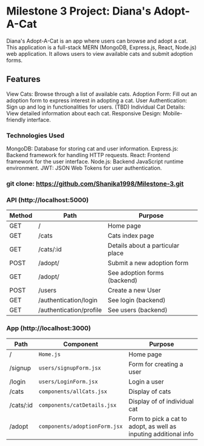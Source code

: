 # Milestone 3 Project: Diana's Adopt-A-Cat
Diana's Adopt-A-Cat is an app where users can browse and adopt a cat. This application is a full-stack MERN (MongoDB, Express.js, React, Node.js) web application. It allows users to view available cats and submit adoption forms.

## Features 

View Cats: Browse through a list of available cats.
Adoption Form: Fill out an adoption form to express interest in adopting a cat.
User Authentication: Sign up and log in functionalities for users. (TBD)
Individual Cat Details: View detailed information about each cat.
Responsive Design: Mobile-friendly interface.

### Technologies Used 
MongoDB: Database for storing cat and user information.
Express.js: Backend framework for handling HTTP requests.
React: Frontend framework for the user interface.
Node.js: Backend JavaScript runtime environment.
JWT: JSON Web Tokens for user authentication.


### git clone: https://github.com/Shanika1998/Milestone-3.git



### API (http://localhost:5000)
| Method | Path                                 |  Purpose                                  |
| ------ | ------------------------------------ | ----------------------------------------- |
| GET    | /                                    | Home page                                 |
| GET    | /cats                                | Cats  index  page                         |
| GET    | /cats/:id                            | Details about a particular place          |
| POST   | /adopt/                              | Submit a new  adoption form               |
| GET    | /adopt/                              | See adoption forms (backend)              |
| POST   | /users                               | Create a new User                         |
| GET    | /authentication/login                | See login (backend)                       |
| GET    | /authentication/profile              | See users (backend)                       |

### App (http://localhost:3000)
| Path                  | Component                    | Purpose                                                                         |
| --------------------- | -------------------------    | ------------------------------------------------------------------------------- |
| /                     | `Home.js`                    | Home page                                                                       |
| /signup               | `users/signupForm.jsx`       | Form for creating a user                                                        |
| /login                | `users/LoginForm.jsx`        | Login a user                                                                    |
| /cats                 | `components/allCats.jsx`     | Display of cats                                                                 |
| /cats/:id             | `components/catDetails.jsx`  | Display of of individual cat                                                    |
| /adopt                | `components/adoptionForm.jsx`| Form to pick a cat to adopt, as well as inputing additional info                |
                                                 